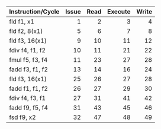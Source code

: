 | Instruction/Cycle   |   Issue |   Read |   Execute |   Write |
|:--------------------|--------:|-------:|----------:|--------:|
| fld f1, x1          |       1 |      2 |         3 |       4 |
| fld f2, 8(x1)       |       5 |      6 |         7 |       8 |
| fld f3, 16(x1)      |       9 |     10 |        11 |      12 |
| fdiv f4, f1, f2     |      10 |     11 |        21 |      22 |
| fmul f5, f3, f4     |      11 |     23 |        27 |      28 |
| fadd f3, f1, f2     |      13 |     14 |        16 |      24 |
| fld f3, 16(x1)      |      25 |     26 |        27 |      28 |
| fadd f1, f1, f2     |      26 |     27 |        29 |      30 |
| fdiv f4, f3, f1     |      27 |     31 |        41 |      42 |
| fadd f9, f5, f4     |      31 |     43 |        45 |      46 |
| fsd f9, x2          |      32 |     47 |        48 |      49 |
